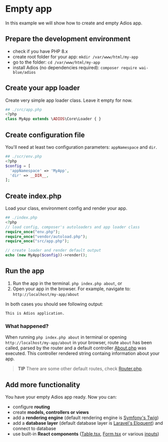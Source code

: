 # Empty app

In this example we will show how to create and empty Adios app.

## Prepare the development environment

  * check if you have PHP 8.x
  * create root folder for your app: `mkdir /var/www/html/my-app`
  * go to the folder: `cd /var/www/html/my-app`
  * install Adios (no dependencies required): `composer require wai-blue/adios`

## Create your app loader

Create very simple app loader class. Leave it empty for now.

```php
## ./src/app.php
<?php
class MyApp extends \ADIOS\Core\Loader { }
```

## Create configuration file

You'll need at least two configuration parameters: `appNamespace` and `dir`.

```php
## ./scr/env.php
<?php
$config = [
  'appNamespace' => 'MyApp',
  'dir' => __DIR__,
];
```

## Create index.php

Load your class, environment config and render your app.

```php
## ./index.php
<?php
// load config, composer's autoloaders and app loader class
require_once("env.php");
require_once("vendor/autoload.php");
require_once("src/app.php");

// create loader and render default output
echo (new MyApp($config))->render();
```

## Run the app

  1. Run the app in the terminal. `php index.php about`, or
  2. Open your app in the browser. For example, navigate to: `http://localhost/my-app/about`

In both cases you should see following output:

```
This is Adios application.
```

### What happened?

When running `php index.php about` in terminal or opening `http://localhost/my-app/about` in your browser, route `about` has been called, parsed by the router and a default controller [About.php](../src/Controllers/About.php) was executed. This controller rendered string containg information about your app.

> **TIP** There are some other default routes, check [Router.php](../src/Core/Router.php).

## Add more functionality

You have your empty Adios app ready. Now you can:

  * configure **routing**
  * create **models, controllers or views**
  * add a **rendering engine** (default rendering engine is [Symfony's Twig](https://twig.symfony.com))
  * add a **database layer** (default database layer is [Laravel's Eloquent](https://laravel.com/docs/11.x/eloquent)) and connect to database
  * use built-in **React components** ([Table.tsx](../src/Components/Table.tsx), [Form.tsx](../src/Components/Input.tsx) or various [inputs](../src/Components/Inputs))